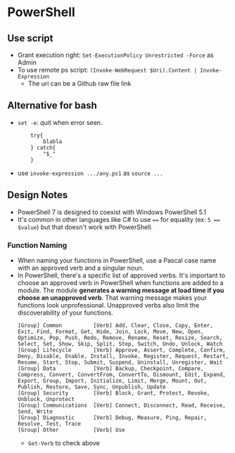 # PowerShell

## Use script
- Grant execution right: `Set-ExecutionPolicy Unrestricted -Force` as Admin
- To use remote ps script: `(Invoke-WebRequest $Uri).Content | Invoke-Expression`
  - The uri can be a Github raw file link

## Alternative for bash
- `set -e`: quit when error seen. 
    ```
        try{
            blabla
        } catch{
            "$_"
        }  
    ```
- use `invoke-expression .../any.ps1` as `source ...`
## Design Notes
- PowerShell 7 is designed to coexist with Windows PowerShell 5.1
- It's common in other languages like C# to use `==` for equality (ex: `5 == $value`) but that doesn't work with PowerShell.

### Function Naming
- When naming your functions in PowerShell, use a Pascal case name with an approved verb and a singular noun.
- In PowerShell, there's a specific list of approved verbs. It's important to choose an approved verb in PowerShell when functions are added to a module. The module **generates a warning message at load time if you choose an unapproved verb**. That warning message makes your functions look unprofessional. Unapproved verbs also limit the discoverability of your functions.
    ```
    [Group] Common          [Verb] Add, Clear, Close, Copy, Enter, Exit, Find, Format, Get, Hide, Join, Lock, Move, New, Open, Optimize, Pop, Push, Redo, Remove, Rename, Reset, Resize, Search, Select, Set, Show, Skip, Split, Step, Switch, Undo, Unlock, Watch
    [Group] Lifecycle       [Verb] Approve, Assert, Complete, Confirm, Deny, Disable, Enable, Install, Invoke, Register, Request, Restart, Resume, Start, Stop, Submit, Suspend, Uninstall, Unregister, Wait
    [Group] Data            [Verb] Backup, Checkpoint, Compare, Compress, Convert, ConvertFrom, ConvertTo, Dismount, Edit, Expand, Export, Group, Import, Initialize, Limit, Merge, Mount, Out, Publish, Restore, Save, Sync, Unpublish, Update
    [Group] Security        [Verb] Block, Grant, Protect, Revoke, Unblock, Unprotect
    [Group] Communications  [Verb] Connect, Disconnect, Read, Receive, Send, Write
    [Group] Diagnostic      [Verb] Debug, Measure, Ping, Repair, Resolve, Test, Trace
    [Group] Other           [Verb] Use
    ```
    - `Get-Verb` to check above
